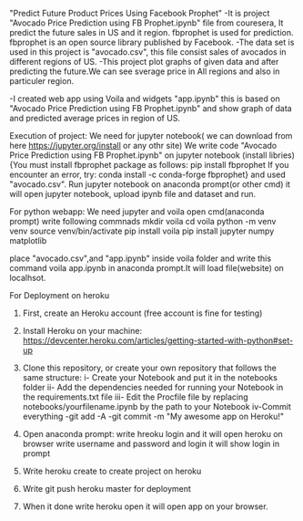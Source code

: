 "Predict Future Product Prices Using Facebook Prophet"
-It is project "Avocado Price Prediction using FB Prophet.ipynb" file from couresera, It predict the
future sales in US and it region. fbprophet is used for prediction. 
fbprophet is an open source library published by Facebook.
-The data set is used in this project is "avocado.csv", this file consist  sales of avocados in different
 regions of US.
-This project plot graphs of given data and after predicting the future.We can see sverage price in All regions and also in particuler region.

-I created web app using Voila and widgets "app.ipynb" this is based on "Avocado Price Prediction using FB Prophet.ipynb" 
and show graph of data and predicted average prices in region of US.


Execution of project:
We need for jupyter notebook( we can download from here https://jupyter.org/install or any othr site)
We write code "Avocado Price Prediction using FB Prophet.ipynb" on jupyter notebook (install libries)
{You must install fbprophet package as follows: pip install fbprophet
If you encounter an error, try: conda install -c conda-forge fbprophet}
 and used "avocado.csv".
Run jupyter notebook on anaconda prompt(or other cmd) it will open jupyter notebook, upload ipynb file and dataset and run.


For python webapp:
We need jupyter and voila
open cmd(anaconda prompt) write following commnads
mkdir voila
cd voila
python -m venv venv
source venv/bin/activate
pip install voila
pip install jupyter numpy matplotlib

place "avocado.csv",and "app.ipynb" inside voila folder
and write this command voila app.ipynb in anaconda prompt.It will load file(website) on localhsot.



For Deployment on heroku
1. First, create an Heroku account (free account is fine for testing)
2. Install Heroku on your machine: https://devcenter.heroku.com/articles/getting-started-with-python#set-up
3. Clone this repository,
or create your own repository that follows the same structure:
   i-  Create your Notebook and put it in the notebooks folder
  ii-  Add the dependencies needed for running your Notebook in the requirements.txt file
  iii- Edit the Procfile file by replacing notebooks/yourfilename.ipynb by the path to your Notebook
  iv-Commit everything
       -git add -A
       -git commit -m "My awesome app on Heroku!"
    
4. Open anaconda prompt:
write hreoku login and it will open heroku on browser write username and password and login it will show login in prompt

5. Write heroku create to create project on heroku

6. Write git push heroku master for deployment

7. When it done write heroku open it will open app on your browser.
